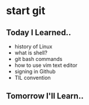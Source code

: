 # start git

## Today I Learned..

- history of Linux
- what is shell?
- git bash commands
- how to use vim text editor
- signing in Github
- TIL convention

## Tomorrow I'll Learn..

